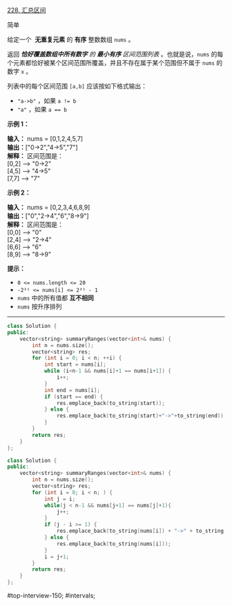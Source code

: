 [228. 汇总区间](https://leetcode.cn/problems/summary-ranges/)

简单

给定一个  **无重复元素** 的 **有序** 整数数组 `nums` 。

返回 _**恰好覆盖数组中所有数字** 的 **最小有序** 区间范围列表_ 。也就是说，`nums` 的每个元素都恰好被某个区间范围所覆盖，并且不存在属于某个范围但不属于 `nums` 的数字 `x` 。

列表中的每个区间范围 `[a,b]` 应该按如下格式输出：

- `"a->b"` ，如果 `a != b`
- `"a"` ，如果 `a == b`

**示例 1：**

**输入：** nums = [0,1,2,4,5,7]  
**输出：**["0->2","4->5","7"]  
**解释：** 区间范围是：  
[0,2] --> "0->2"  
[4,5] --> "4->5"  
[7,7] --> "7"  

**示例 2：**

**输入：** nums = [0,2,3,4,6,8,9]  
**输出：**["0","2->4","6","8->9"]  
**解释：** 区间范围是：  
[0,0] --> "0"  
[2,4] --> "2->4"  
[6,6] --> "6"  
[8,9] --> "8->9"  

**提示：**

- `0 <= nums.length <= 20`
- `-2³¹ <= nums[i] <= 2³¹ - 1`
- `nums` 中的所有值都 **互不相同**
- `nums` 按升序排列
---- ----
```cpp
class Solution {
public:
    vector<string> summaryRanges(vector<int>& nums) {
        int n = nums.size();
        vector<string> res;
        for (int i = 0; i < n; ++i) {
            int start = nums[i];
            while (i<n-1 && nums[i]+1 == nums[i+1]) {
                i++;
            }
            int end = nums[i];
            if (start == end) {
                res.emplace_back(to_string(start));
            } else {
                res.emplace_back(to_string(start)+"->"+to_string(end));
            }
        }
        return res;
    }
};
```

```cpp
class Solution {
public:
    vector<string> summaryRanges(vector<int>& nums) {
        int n = nums.size();
        vector<string> res;
        for (int i = 0; i < n; ) {
            int j = i;
            while(j < n-1 && nums[j+1] == nums[j]+1){
                j++;
            }
            if (j - i >= 1) {
                res.emplace_back(to_string(nums[i]) + "->" + to_string(nums[j]));
            } else {
                res.emplace_back(to_string(nums[i]));
            }
            i = j+1;
        }
        return res;
    }
};
```

#top-interview-150; #intervals; 